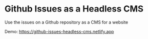 # Github Issues as a Headless CMS

Use the issues on a Github repository as a CMS for a website

Demo: <https://github-issues-headless-cms.netlify.app>